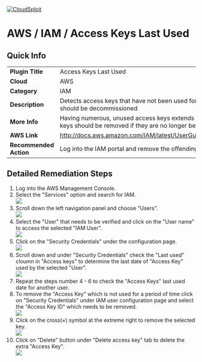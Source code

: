 [![CloudSploit](https://cloudsploit.com/img/logo-new-big-text-100.png "CloudSploit")](https://cloudsploit.com)

# AWS / IAM / Access Keys Last Used

## Quick Info

| | |
|-|-|
| **Plugin Title** | Access Keys Last Used |
| **Cloud** | AWS |
| **Category** | IAM |
| **Description** | Detects access keys that have not been used for a period of time and that should be decommissioned |
| **More Info** | Having numerous, unused access keys extends the attack surface. Access keys should be removed if they are no longer being used. |
| **AWS Link** | http://docs.aws.amazon.com/IAM/latest/UserGuide/ManagingCredentials.html |
| **Recommended Action** | Log into the IAM portal and remove the offending access key. |

## Detailed Remediation Steps
1. Log into the AWS Management Console.
2. Select the "Services" option and search for IAM. </br> <img src="/resources/aws/iam/access-keys-last-used/step2.png"/>
3. Scroll down the left navigation panel and choose "Users". </br><img src="/resources/aws/iam/access-keys-last-used/step3.png"/>
4. Select the "User" that needs to be verified and click on the "User name" to access the selected "IAM User".</br><img src="/resources/aws/iam/access-keys-last-used/step4.png"/>
5. Click on the "Security Credentials" under the configuration page.</br><img src="/resources/aws/iam/access-keys-last-used/step5.png"/>
6. Scroll down and under "Security Credentials" check the "Last used" cloumn in "Access keys" to determine the last date of "Access Key" used by the selected "User".</br><img src="/resources/aws/iam/access-keys-last-used/step6.png"/>
7. Repeat the steps number 4 - 6 to check the "Access Keys" last used date for another user.</br>
8. To remove the "Access Key" which is not used for a period of time click on "Security Credentials" under IAM user configuration page and select the "Access Key ID" which needs to be removed.</br> <img src="/resources/aws/iam/access-keys-last-used/step8.png"/>
9. Click on the cross(×) symbol at the extreme right to remove the selected key. </br> <img src="/resources/aws/iam/access-keys-last-used/step9.png"/>
10. Click on "Delete" button under "Delete access key" tab to delete the extra "Access Key".</br><img src="/resources/aws/iam/access-keys-last-used/step10.png"/>
